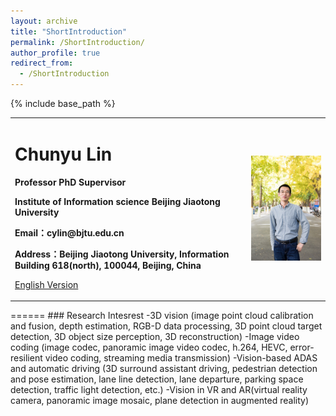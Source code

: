 ```yaml
---
layout: archive
title: "ShortIntroduction"
permalink: /ShortIntroduction/
author_profile: true
redirect_from:
  - /ShortIntroduction
---
```


{% include base_path %}

<div>
<table border="0">
  <tr>
    <td width="75%">
      <h1>Chunyu Lin</h1>
      <p><b>Professor PhD Supervisor </b></p>
      <p><b>Institute of Information science Beijing Jiaotong University</b></p>
      <p><b>Email：cylin@bjtu.edu.cn</b></p>
      <p><b>Address：Beijing Jiaotong University, Information Building 618(north), 100044, Beijing, China</b></p>
      <p><a href="/index.html">English Version</a></p>
    </td>
    <td width="35%">
      <img src="./lin2.jpg" width="100%">
    </td>
  </tr>
</table>
</div>
======
### Research Intesrest
-3D vision (image point cloud calibration and fusion, depth estimation, RGB-D data processing, 3D point cloud target detection, 3D object size perception, 3D reconstruction)
-Image video coding (image codec, panoramic image video codec, h.264, HEVC, error-resilient video coding, streaming media transmission)
-Vision-based ADAS and automatic driving (3D surround assistant driving, pedestrian detection and pose estimation, lane line detection, lane departure, parking space detection, traffic light detection, etc.)
-Vision in VR and AR(virtual reality camera, panoramic image mosaic, plane detection in augmented reality)

